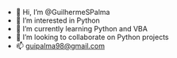 - 👋 Hi, I’m @GuilhermeSPalma
- 👀 I’m interested in Python
- 🌱 I’m currently learning Python and VBA
- 💞️ I’m looking to collaborate on Python projects
- 📫 guipalma98@gmail.com

<!---
GuilhermeSPalma/GuilhermeSPalma is a ✨ special ✨ repository because its `README.md` (this file) appears on your GitHub profile.
You can click the Preview link to take a look at your changes.
--->
